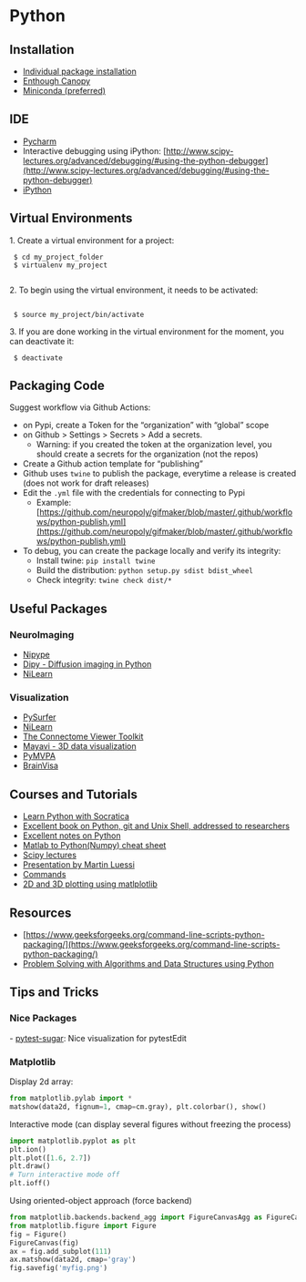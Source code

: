 # Python

## Installation

* [Individual package installation](https://www.neuro.polymtl.ca/tips_and_tricks/python/installation)
* [Enthough Canopy](https://www.neuro.polymtl.ca/tips_and_tricks/python/canopy)
* [Miniconda (preferred)](https://www.neuro.polymtl.ca/tips_and_tricks/python/miniconda)

## IDE

* [Pycharm](https://www.neuro.polymtl.ca/tips_and_tricks/python/pycharm)
* Interactive debugging using iPython: [http://www.scipy-lectures.org/advanced/debugging/#using-the-python-debugger](http://www.scipy-lectures.org/advanced/debugging/#using-the-python-debugger)
* [iPython](http://ipython.org)

## Virtual Environments

1\. Create a virtual environment for a project:

```
 $ cd my_project_folder
 $ virtualenv my_project
 
```

2\. To begin using the virtual environment, it needs to be activated:

```
 
 $ source my_project/bin/activate
```

3\. If you are done working in the virtual environment for the moment, you can deactivate it:

```
 $ deactivate
```

## Packaging Code

Suggest workflow via Github Actions:

* on Pypi, create a Token for the “organization” with “global” scope
* on Github > Settings > Secrets > Add a secrets.
  * Warning: if you created the token at the organization level, you should create a secrets for the organization (not the repos)
* Create a Github action template for “publishing”
* Github uses `twine` to publish the package, everytime a release is created (does not work for draft releases)
* Edit the `.yml` file with the credentials for connecting to Pypi
  * Example: [https://github.com/neuropoly/gifmaker/blob/master/.github/workflows/python-publish.yml](https://github.com/neuropoly/gifmaker/blob/master/.github/workflows/python-publish.yml)
* To debug, you can create the package locally and verify its integrity:
  * Install twine: `pip install twine`
  * Build the distribution: `python setup.py sdist bdist_wheel`
  * Check integrity: `twine check dist/*`

## Useful Packages

### NeuroImaging

* [Nipype](http://nipy.sourceforge.net/nipype/0.6/index.html)
* [Dipy - Diffusion imaging in Python](http://nipy.org/dipy/index.html)
* [NiLearn](http://nilearn.github.io)

### Visualization

* [PySurfer](https://pysurfer.github.io)
* [NiLearn](http://nilearn.github.io/index.html)
* [The Connectome Viewer Toolkit](http://www.cmtk.org)
* [Mayavi - 3D data visualization](https://pypi.python.org/pypi/mayavi)
* [PyMVPA](http://dev.pymvpa.org)
* [BrainVisa](http://brainvisa.info)

## Courses and Tutorials

* [Learn Python with Socratica](https://www.youtube.com/playlist?list=PLi01XoE8jYohWFPpC17Z-wWhPOSuh8Er-)
* [Excellent book on Python, git and Unix Shell, addressed to researchers](https://merely-useful.github.io/py-rse/index.html)
* [Excellent notes on Python](http://matthew-brett.github.io/pydagogue/index.html#)
* [Matlab to Python(Numpy) cheat sheet](http://mathesaurus.sourceforge.net/matlab-numpy.html)
* [Scipy lectures](http://scipy-lectures.github.io)
* [Presentation by Martin Luessi](http://nmr.mgh.harvard.edu/whynhow/scientific_python\_2012.html)
* [Commands](https://www.neuro.polymtl.ca/tips_and_tricks/python/commands)
* [2D and 3D plotting using matlplotlib](http://nbviewer.ipython.org/urls/raw.github.com/jrjohansson/scientific-python-lectures/master/Lecture-4-Matplotlib.ipynb)

## Resources

* [https://www.geeksforgeeks.org/command-line-scripts-python-packaging/](https://www.geeksforgeeks.org/command-line-scripts-python-packaging/)
* [Problem Solving with Algorithms and Data Structures using Python](https://runestone.academy/ns/books/published//pythonds/index.html)

## Tips and Tricks

### Nice Packages

\- [pytest-sugar](https://github.com/Teemu/pytest-sugar): Nice visualization for pytestEdit

### Matplotlib

Display 2d array:

```python
from matplotlib.pylab import *
matshow(data2d, fignum=1, cmap=cm.gray), plt.colorbar(), show()
```

Interactive mode (can display several figures without freezing the process)

```python
import matplotlib.pyplot as plt
plt.ion()
plt.plot([1.6, 2.7])
plt.draw()
# Turn interactive mode off
plt.ioff()
```

Using oriented-object approach (force backend)

```python
from matplotlib.backends.backend_agg import FigureCanvasAgg as FigureCanvas
from matplotlib.figure import Figure
fig = Figure()
FigureCanvas(fig)
ax = fig.add_subplot(111)
ax.matshow(data2d, cmap='gray')
fig.savefig('myfig.png')
```
